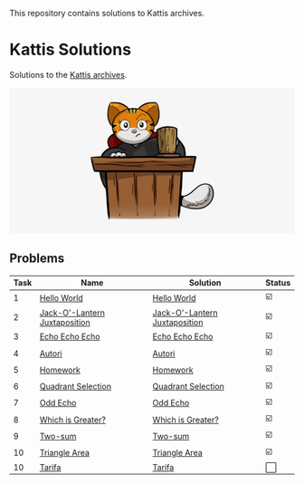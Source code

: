 This repository contains solutions to Kattis archives.

# Kattis Solutions
Solutions to the [Kattis archives](https://open.kattis.com/).

[![Kattis](./kattisLogo.jpg)
](https://open.kattis.com/)

## Problems 
| Task| Name| Solution | Status |
| --- | ---  | --- | --- | 
| 1 | [Hello World ](https://open.kattis.com/problems/hello) | [Hello World ](src/task1_HelloWorld/Task1.java) | :ballot_box_with_check: |
| 2 | [Jack-O'-Lantern Juxtaposition ](https://open.kattis.com/problems/jackolanternjuxtaposition/Task2.java) | [Jack-O'-Lantern Juxtaposition ](src/task2_JackoLanternJuxtaPosition) | :ballot_box_with_check: |
| 3 | [Echo Echo Echo ](https://open.kattis.com/problems/echoechoecho) | [Echo Echo Echo ](src/task3_EchoEcho/Task3.java) | :ballot_box_with_check: |
| 4 | [Autori ](https://open.kattis.com/problems/autori) | [Autori ](src/task4_Autori/Task4.java) | :ballot_box_with_check: |
| 5 | [Homework ](https://open.kattis.com/problems/heimavinna) | [Homework ](src/task5_Homework/Task5.java) | :ballot_box_with_check: |
| 6 | [Quadrant Selection ](https://open.kattis.com/problems/quadrant) | [Quadrant Selection ](src/task6_QuadrantSelection/Task6.java) | :ballot_box_with_check: |
| 7 | [Odd Echo ](https://open.kattis.com/problems/oddecho) | [Odd Echo ](src/task7_OddEcho/Task7.java) | :ballot_box_with_check: |
| 8 | [Which is Greater? ](https://open.kattis.com/problems/whichisgreater) | [Which is Greater? ](src/task8_WhichIsGreater/Task8.java) | :ballot_box_with_check: |
| 9 | [Two-sum ](https://open.kattis.com/problems/twosum) | [Two-sum ](src/task9_TwoSum/Task9.java) | :ballot_box_with_check: |
| 10 | [Triangle Area ](https://open.kattis.com/problems/triarea) | [Triangle Area ](src/task10_TriArea/Task10.java) | :ballot_box_with_check: |
| 10 | [Tarifa ](https://open.kattis.com/problems/tarifa) | [Tarifa ](src/task11_Tarifa/Task11.java) | :white_large_square: |
